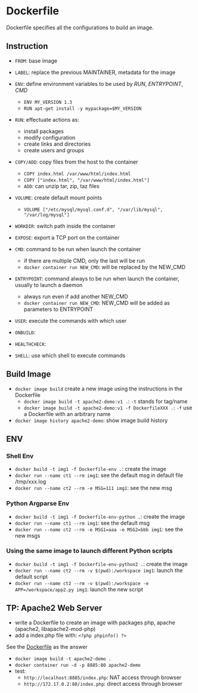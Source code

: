 # Dockerfile
Dockerfile specifies all the configurations to build an image.

## Instruction
- `FROM`: base image
- `LABEL`: replace the previous MAINTAINER, metadata for the image
- `ENV`: define environment variables to be used by *RUN*, *ENTRYPOINT*, *CMD*
  - `ENV MY_VERSION 1.3`
  - `RUN apt-get install -y mypackage=$MY_VERSION`
- `RUN`: effectuate actions as:  
  - install packages
  - modify configuration
  - create links and directories
  - create users and groups
- `COPY/ADD`: copy files from the host to the container
  - `COPY index.html /var/www/html/index.html`
  - `COPY ["index.html", "/var/www/html/index.html"]`
  - `ADD`: can unzip tar, zip, taz files
- `VOLUME`: create default mount points
  - `VOLUME ["/etc/mysql/mysql.conf.d", "/var/lib/mysql", "/var/log/mysql"]`
- `WORKDIR`: switch path inside the container
- `EXPOSE`: export a TCP port on the container
- `CMD`: command to be run when launch the container
  - if there are multiple CMD, only the last will be run 
  - `docker container run NEW_CMD`: will be replaced by the NEW_CMD
- `ENTRYPOINT`: command always to be run when launch the container, usually to launch a daemon 
  - always run even if add another NEW_CMD
  - `docker container run NEW_CMD`: NEW_CMD will be added as parameters to ENTRYPOINT

- `USER`: execute the commands with which user
- `ONBUILD`:
- `HEALTHCHECK`: 
- `SHELL`: use which shell to execute commands


## Build Image
- `docker image build` create a new image using the instructions in the Dockerfile
  - `docker image build -t apache2-demo:v1 .`: `-t` stands for tag/name 
  - `docker image build -t apache2-demo:v1 -f DockerfileXXX .`: `-f` use a Dockerfile with an arbitrary name
- `docker image history apache2-demo`: show image build history 

## ENV
### Shell Env
- `docker build -t img1 -f Dockerfile-env .`: create the image
- `docker run --name ct1 --rm img1`: see the default msg in default file /tmp/xxx.log
- `docker run --name ct2 --rm -e MSG=111 img1`: see the new msg

### Python Argparse Env
- `docker build -t img1 -f Dockerfile-env-python .`: create the image
- `docker run --name ct1 --rm img1`: see the default msg
- `docker run --name ct2 --rm -e MSG1=aaa -e MSG2=bbb img1`: see the new msgs

### Using the same image to launch different Python scripts
- `docker build -t img1 -f Dockerfile-env-python2 .`: create the image
- `docker run --name ct2 --rm -v $(pwd):/workspace img1`: launch the default script
- `docker run --name ct2 --rm -v $(pwd):/workspace -e APP=/workspace/app2.py img1`: launch the new script


## TP: Apache2 Web Server
- write a Dockerfile to create an image with packages php, apache (apache2, libapache2-mod-php)
- add a index.php file with: `<?php phpinfo() ?>`

See the [Dockerfile](Dockerfile) as the answer
- `docker image build -t apache2-demo .`
- `docker container run -d -p 8885:80 apache2-demo`
- test: 
  - `http://localhost:8885/index.php`: NAT access through browser
  - `http://172.17.0.2:80/index.php`: direct access through browser

